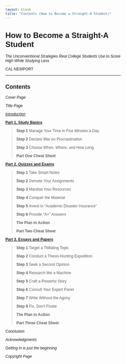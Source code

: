 ```yaml
---
layout: blank
title: "Contents (How to Become a Straight-A Student)"
---
```

<style type="text/css">
body { 
  font-family: "Georgia", sans-serif; 
  font-size: 12px;
  max-width: 30em;
  padding: 1em;
  margin: auto;
}
</style>

# How to Become a Straight-A Student

*The Unconventional Strategies Real College Students 
Use to Score High While Studying Less*

CAL NEWPORT

***

## Contents

*Cover Page*

*Title Page*

[*Introduction*](./introduction)

[**Part 1. Study Basics**](./part1)

> **Step 1** Manage Your Time in Five Minutes a Day
> 
> **Step 2** Declare War on Procrastination
> 
> **Step 3** Choose When, Where, and How Long
> 
> **Part One Cheat Sheet**

[**Part 2. Quizzes and Exams**](./part2)

> **Step 1** Take Smart Notes
> 
> **Step 2** Demote Your Assignments
> 
> **Step 3** Marshal Your Resources
> 
> **Step 4** Conquer the Material
> 
> **Step 5** Invest in “Academic Disaster Insurance”
> 
> **Step 6** Provide “A+” Answers
> 
> **The Plan in Action** 
> 
> **Part Two Cheat Sheet**

[**Part 3. Essays and Papers**](./part3)

> **Step 1** Target a Titillating Topic
> 
> **Step 2** Conduct a Thesis-Hunting Expedition
> 
> **Step 3** Seek a Second Opinion
> 
> **Step 4** Research like a Machine
> 
> **Step 5** Craft a Powerful Story
> 
> **Step 6** Consult Your Expert Panel
> 
> **Step 7** Write Without the Agony
> 
> **Step 8** Fix, Don’t Fixate
> 
> **The Plan in Action** 
> 
> **Part Three Cheat Sheet**

*Conclusion*

*Acknowledgments*

*Getting in is just the beginning*

*Copyright Page*
